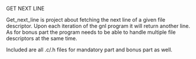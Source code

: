 GET NEXT LINE

Get_next_line is project about fetching the next line of a given file descriptor. 
Upon each iteration of the gnl program it will return another line. As for bonus part 
the program needs to be able to handle multiple file descriptors at the same time.

Included are all .c/.h files for mandatory part and bonus part as well.
